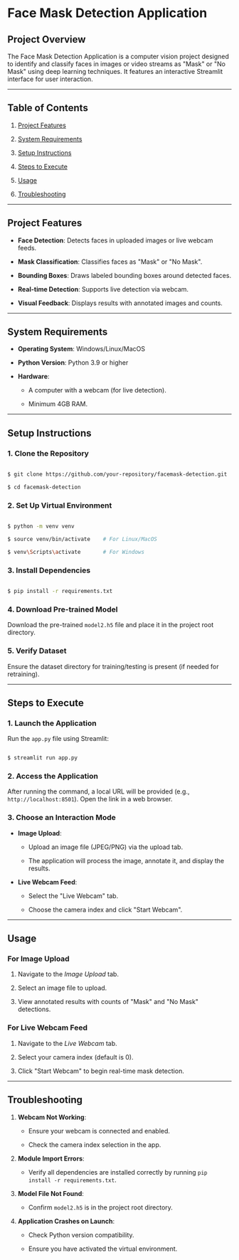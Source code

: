 # Face Mask Detection Application



## Project Overview



The Face Mask Detection Application is a computer vision project designed to identify and classify faces in images or video streams as "Mask" or "No Mask" using deep learning techniques. It features an interactive Streamlit interface for user interaction.



---



## Table of Contents



1. [Project Features](#project-features)

2. [System Requirements](#system-requirements)

3. [Setup Instructions](#setup-instructions)

4. [Steps to Execute](#steps-to-execute)

5. [Usage](#usage)

6. [Troubleshooting](#troubleshooting)



---



## Project Features



- **Face Detection**: Detects faces in uploaded images or live webcam feeds.

- **Mask Classification**: Classifies faces as "Mask" or "No Mask".

- **Bounding Boxes**: Draws labeled bounding boxes around detected faces.

- **Real-time Detection**: Supports live detection via webcam.

- **Visual Feedback**: Displays results with annotated images and counts.



---



## System Requirements



- **Operating System**: Windows/Linux/MacOS

- **Python Version**: Python 3.9 or higher

- **Hardware**:

  - A computer with a webcam (for live detection).

  - Minimum 4GB RAM.



---



## Setup Instructions



### 1. Clone the Repository



```bash

$ git clone https://github.com/your-repository/facemask-detection.git

$ cd facemask-detection

```



### 2. Set Up Virtual Environment



```bash

$ python -m venv venv

$ source venv/bin/activate    # For Linux/MacOS

$ venv\Scripts\activate       # For Windows

```



### 3. Install Dependencies



```bash

$ pip install -r requirements.txt

```



### 4. Download Pre-trained Model



Download the pre-trained `model2.h5` file and place it in the project root directory.



### 5. Verify Dataset



Ensure the dataset directory for training/testing is present (if needed for retraining).



---



## Steps to Execute



### 1. Launch the Application



Run the `app.py` file using Streamlit:



```bash

$ streamlit run app.py

```



### 2. Access the Application



After running the command, a local URL will be provided (e.g., `http://localhost:8501`). Open the link in a web browser.



### 3. Choose an Interaction Mode



- **Image Upload**:

  - Upload an image file (JPEG/PNG) via the upload tab.

  - The application will process the image, annotate it, and display the results.

- **Live Webcam Feed**:

  - Select the "Live Webcam" tab.

  - Choose the camera index and click "Start Webcam".



---



## Usage



### For Image Upload



1. Navigate to the *Image Upload* tab.

2. Select an image file to upload.

3. View annotated results with counts of "Mask" and "No Mask" detections.



### For Live Webcam Feed



1. Navigate to the *Live Webcam* tab.

2. Select your camera index (default is 0).

3. Click "Start Webcam" to begin real-time mask detection.



---



## Troubleshooting



1. **Webcam Not Working**:



   - Ensure your webcam is connected and enabled.

   - Check the camera index selection in the app.



2. **Module Import Errors**:



   - Verify all dependencies are installed correctly by running `pip install -r requirements.txt`.



3. **Model File Not Found**:



   - Confirm `model2.h5` is in the project root directory.



4. **Application Crashes on Launch**:



   - Check Python version compatibility.

   - Ensure you have activated the virtual environment.




